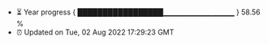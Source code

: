 - ⏳ Year progress { █████████████████▁▁▁▁▁▁▁▁▁▁▁▁▁ } 58.56 %
- ⏰ Updated on Tue, 02 Aug 2022 17:29:23 GMT

